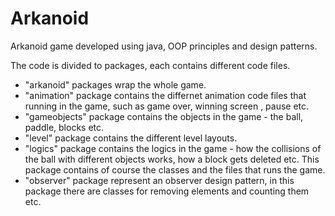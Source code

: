 # Arkanoid
Arkanoid game developed using java, OOP principles and design patterns.

The code is divided to packages, each contains different code files.
* "arkanoid" packages wrap the whole game.
* "animation" package contains the differnet animation code files that running in the game, such as game over, winning screen , pause etc.
* "gameobjects" package contains the objects in the game - the ball, paddle, blocks etc.
* "level" package contains the different level layouts.
* "logics" package contains the logics in the game - how the collisions of the ball with different objects works, how a block gets deleted etc.
This package contains of course the classes and the files that runs the game.
* "observer" package represent an observer design pattern, in this package there are classes for removing elements and counting them etc.
